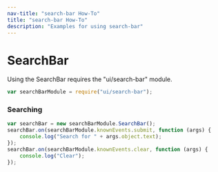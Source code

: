 ```yaml
---
nav-title: "search-bar How-To"
title: "search-bar How-To"
description: "Examples for using search-bar"
---
```

# SearchBar
Using the SearchBar requires the "ui/search-bar" module.
``` JavaScript
var searchBarModule = require("ui/search-bar");
```
### Searching
``` JavaScript
var searchBar = new searchBarModule.SearchBar();
searchBar.on(searchBarModule.knownEvents.submit, function (args) {
    console.log("Search for " + args.object.text);
});
searchBar.on(searchBarModule.knownEvents.clear, function (args) {
    console.log("Clear");
});
```
